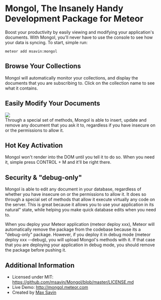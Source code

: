 Mongol, The Insanely Handy Development Package for Meteor
======
Boost your productivity by easily viewing and modifying your application's documents. With Mongol, you'll never have to use the console to see how your data is syncing. To start, simple run:

	meteor add msavin:mongol

Browse Your Collections
-----------------------
Mongol will automatically monitor your collections, and display the documents that you are subscribing to. Click on the collection name to see what it contains.

Easily Modify Your Documents
----------------------------
<a href="http://mongol.meteor.com"><img src="https://raw.githubusercontent.com/msavin/Mongol/master/public/video/gif.gif"></a><br>
Through a special set of methods, Mongol is able to insert, update and remove any document that you ask it to, regardless if you have insecure on or the permissions to allow it. 

Hot Key Activation
------------------
Mongol won't render into the DOM until you tell it to do so. When you need it, simple press CONTROL + M and it'll be right there. 

Security & "debug-only"
-----------------------
Mongol is able to edit any document in your database, regardless of whether you have insecure on or the permissions to allow it. It does so through a special set of methods that allow it execute virtually any code on the server. This is great because it allows you to use your application in its natural" state, while helping you make quick database edits when you need to.

When you deploy your Meteor application (meteor deploy xxx), Meteor will automatically remove the package from the codebase because its a "debug-only" package. However, if you deploy it in debug mode (meteor deploy xxx --debug), you will upload Mongol's methods with it. If that case that you are deploying your application in debug mode, you should remove the package before pushing it.

Additional Information
----------------------
 - Licensed under MIT: https://github.com/msavin/Mongol/blob/master/LICENSE.md
 - Live Demo: http://mongol.meteor.com
 - Created by <a href="http://maxsavin.com">Max Savin</a>